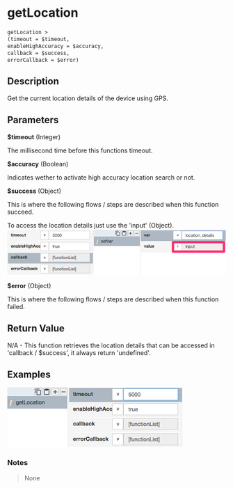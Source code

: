 # getLocation

	getLocation > 
	(timeout = $timeout,
	enableHighAccuracy = $accuracy,
	callback = $success,
	errorCallback = $error)

## Description

Get the current location details of the device using GPS.

## Parameters

**$timeout** (Integer)

The millisecond time before this functions timeout.

**$accuracy** (Boolean)

Indicates wether to activate high accuracy location search or not.

**$success** (Object)

This is where the following flows / steps are described when this function succeed.

To access the location details just use the 'input' (Object).
![](getLocation1.png?raw=true)

**$error** (Object)

This is where the following flows / steps are described when this function failed.

## Return Value

N/A - This function retrieves the location details that can be accessed in 'callback / $success', it always return 'undefined'.

## Examples

![](getLocation2.png?raw=true)

### Notes
> None

